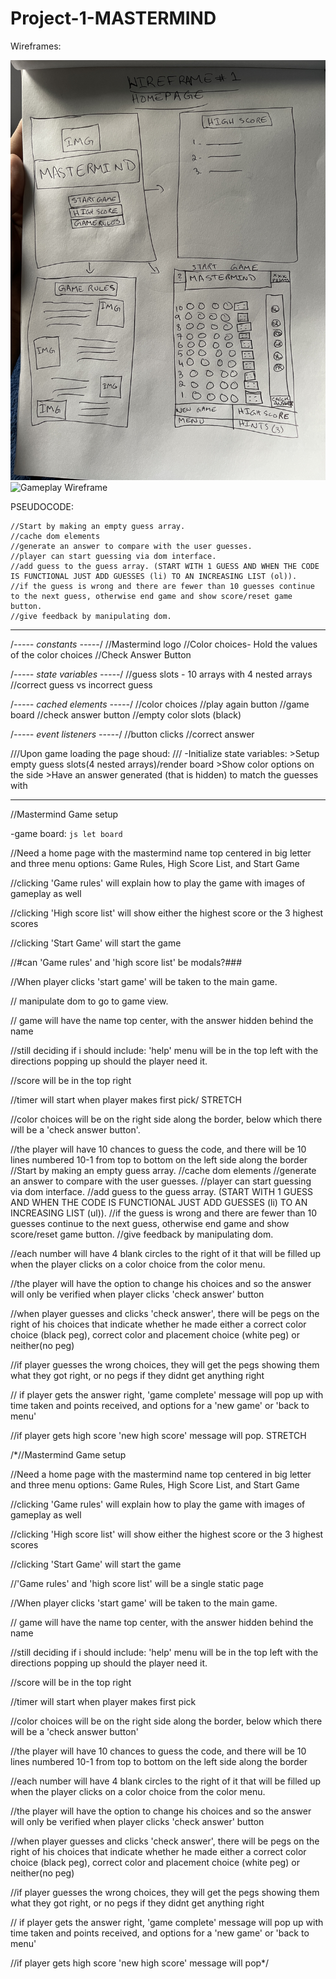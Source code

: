 # Project-1-MASTERMIND
Wireframes:

![Homepage Wireframe](https://github.com/David-Aqeel/Project-1-MASTERMIND/blob/response/imgs/Wireframe1.jpg)
![Gameplay Wireframe](https://github.com/David-Aqeel/Project-1-MASTERMIND/blob/response/imgs/Wireframe2.jpg)



PSEUDOCODE:

    //Start by making an empty guess array.
    //cache dom elements
    //generate an answer to compare with the user guesses.
    //player can start guessing via dom interface.
    //add guess to the guess array. (START WITH 1 GUESS AND WHEN THE CODE IS FUNCTIONAL JUST ADD GUESSES (li) TO AN INCREASING LIST (ol)).
    //if the guess is wrong and there are fewer than 10 guesses continue to the next guess, otherwise end game and show score/reset game button.
    //give feedback by manipulating dom.

--- 

/*----- constants -----*/
//Mastermind logo
//Color choices- Hold the values of the color choices 
//Check Answer Button

/*----- state variables -----*/
//guess slots - 10 arrays with 4 nested arrays
//correct guess vs incorrect guess

/*----- cached elements  -----*/
//color choices
//play again button
//game board
//check answer button
//empty color slots (black)


/*----- event listeners -----*/
//button clicks
//correct answer


///Upon game loading the page shoud:
/// -Initialize state variables:
        >Setup empty guess slots(4 nested arrays)/render board
        >Show color options on the side
        >Have an answer generated (that is hidden) to match the guesses with

---
//Mastermind Game setup

-game board:
    ```js
    let board
    ```


//Need a home page with the mastermind name top centered in big letter and three menu options: Game Rules, High Score List, and Start Game

//clicking 'Game rules' will explain how to play the game with images of gameplay as well

//clicking 'High score list' will show either the highest score or the 3 highest scores

//clicking 'Start Game' will start the game

//#can 'Game rules' and 'high score list' be modals?###

//When player clicks 'start game' will be taken to the main game.

// manipulate dom to go to game view.

// game will have the name top center, with the answer hidden behind the name

//still deciding if i should include: 'help' menu will be in the top left with the directions popping up should the player need it.

//score will be in the top right

//timer will start when player makes first pick/            STRETCH

//color choices will be on the right side along the border, below which there will be a 'check answer button'.

//the player will have 10 chances to guess the code, and there will be 10 lines numbered 10-1 from top to bottom on the left side along the border
    //Start by making an empty guess array.
    //cache dom elements
    //generate an answer to compare with the user guesses.
    //player can start guessing via dom interface.
    //add guess to the guess array. (START WITH 1 GUESS AND WHEN THE CODE IS FUNCTIONAL JUST ADD GUESSES (li) TO AN INCREASING LIST (ul)).
    //if the guess is wrong and there are fewer than 10 guesses continue to the next guess, otherwise end game and show score/reset game button.
    //give feedback by manipulating dom.

//each number will have 4 blank circles to the right of it that will be filled up when the player clicks on a color choice from the color menu.

//the player will have the option to change his choices and so the answer will only be verified when player clicks 'check answer' button

//when player guesses and clicks 'check answer', there will be pegs on the right of his choices that indicate whether he made either a correct color choice (black peg), correct color and placement choice (white peg) or neither(no peg)

//if player guesses the wrong choices, they will get the pegs showing them what they got right, or no pegs if they didnt get anything right

// if player gets the answer right, 'game complete' message will pop up with time taken and points received, and options for a 'new game' or 'back to menu'

//if player gets high score 'new high score' message will pop.      STRETCH




/*//Mastermind Game setup

//Need a home page with the mastermind name top centered in big letter and three menu options: Game Rules, High Score List, and Start Game

//clicking 'Game rules' will explain how to play the game with images of gameplay as well

//clicking 'High score list' will show either the highest score or the 3 highest scores

//clicking 'Start Game' will start the game

//'Game rules' and 'high score list' will be a single static page

//When player clicks 'start game' will be taken to the main game.


// game will have the name top center, with the answer hidden behind the name

//still deciding if i should include: 'help' menu will be in the top left with the directions popping up should the player need it.

//score will be in the top right

//timer will start when player makes first pick

//color choices will be on the right side along the border, below which there will be a 'check answer button'

//the player will have 10 chances to guess the code, and there will be 10 lines numbered 10-1 from top to bottom on the left side along the border

//each number will have 4 blank circles to the right of it that will be filled up when the player clicks on a color choice from the color menu.

//the player will have the option to change his choices and so the answer will only be verified when player clicks 'check answer' button

//when player guesses and clicks 'check answer', there will be pegs on the right of his choices that indicate whether he made either a correct color choice (black peg), correct color and placement choice (white peg) or neither(no peg)

//if player guesses the wrong choices, they will get the pegs showing them what they got right, or no pegs if they didnt get anything right

// if player gets the answer right, 'game complete' message will pop up with time taken and points received, and options for a 'new game' or 'back to menu'

//if player gets high score 'new high score' message will pop*/
